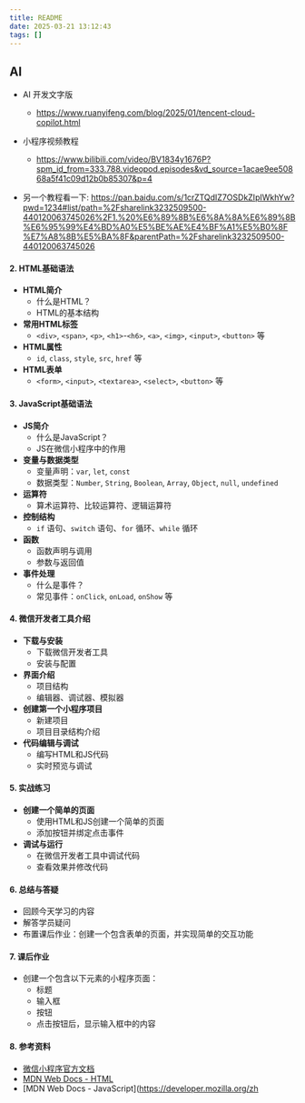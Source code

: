```yaml
---
title: README
date: 2025-03-21 13:12:43
tags: []
---
```

## AI

- AI 开发文字版
    - https://www.ruanyifeng.com/blog/2025/01/tencent-cloud-copilot.html

- 小程序视频教程
    - https://www.bilibili.com/video/BV1834y1676P?spm_id_from=333.788.videopod.episodes&vd_source=1acae9ee50868a5f41c09d12b0b85307&p=4

- 另一个教程看一下: https://pan.baidu.com/s/1crZTQdIZ7OSDkZIpIWkhYw?pwd=1234#list/path=%2Fsharelink3232509500-440120063745026%2F1.%20%E6%89%8B%E6%8A%8A%E6%89%8B%E6%95%99%E4%BD%A0%E5%BE%AE%E4%BF%A1%E5%B0%8F%E7%A8%8B%E5%BA%8F&parentPath=%2Fsharelink3232509500-440120063745026


#### 2. **HTML基础语法**
   - **HTML简介**
     - 什么是HTML？
     - HTML的基本结构
   - **常用HTML标签**
     - `<div>`, `<span>`, `<p>`, `<h1>`-`<h6>`, `<a>`, `<img>`, `<input>`, `<button>` 等
   - **HTML属性**
     - `id`, `class`, `style`, `src`, `href` 等
   - **HTML表单**
     - `<form>`, `<input>`, `<textarea>`, `<select>`, `<button>` 等

#### 3. **JavaScript基础语法**
   - **JS简介**
     - 什么是JavaScript？
     - JS在微信小程序中的作用
   - **变量与数据类型**
     - 变量声明：`var`, `let`, `const`
     - 数据类型：`Number`, `String`, `Boolean`, `Array`, `Object`, `null`, `undefined`
   - **运算符**
     - 算术运算符、比较运算符、逻辑运算符
   - **控制结构**
     - `if` 语句、`switch` 语句、`for` 循环、`while` 循环
   - **函数**
     - 函数声明与调用
     - 参数与返回值
   - **事件处理**
     - 什么是事件？
     - 常见事件：`onClick`, `onLoad`, `onShow` 等

#### 4. **微信开发者工具介绍**
   - **下载与安装**
     - 下载微信开发者工具
     - 安装与配置
   - **界面介绍**
     - 项目结构
     - 编辑器、调试器、模拟器
   - **创建第一个小程序项目**
     - 新建项目
     - 项目目录结构介绍
   - **代码编辑与调试**
     - 编写HTML和JS代码
     - 实时预览与调试

#### 5. **实战练习**
   - **创建一个简单的页面**
     - 使用HTML和JS创建一个简单的页面
     - 添加按钮并绑定点击事件
   - **调试与运行**
     - 在微信开发者工具中调试代码
     - 查看效果并修改代码

#### 6. **总结与答疑**
   - 回顾今天学习的内容
   - 解答学员疑问
   - 布置课后作业：创建一个包含表单的页面，并实现简单的交互功能

#### 7. **课后作业**
   - 创建一个包含以下元素的小程序页面：
     - 标题
     - 输入框
     - 按钮
     - 点击按钮后，显示输入框中的内容

#### 8. **参考资料**
   - [微信小程序官方文档](https://developers.weixin.qq.com/miniprogram/dev/framework/)
   - [MDN Web Docs - HTML](https://developer.mozilla.org/zh-CN/docs/Web/HTML)
   - [MDN Web Docs - JavaScript](https://developer.mozilla.org/zh

